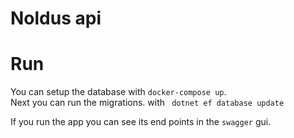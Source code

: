 # Noldus api

# Run
You can setup the database with `docker-compose up`. <br/>
Next you can run the migrations. with ` dotnet ef database update`

If you run the app you can see its end points in the `swagger` gui.
